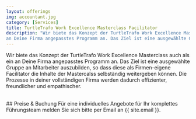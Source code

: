 ```yaml
---
layout: offerings
img: accountant.jpg
category: [Services]
title: TurtleTrafo Work Excellence Masterclass Facilitator
description: "Wir biete das Konzept der TurtleTrafo Work Excellence Masterclass auch als ein
an Deine Firma angepasstes Programm an. Das Ziel ist eine ausgewählte Gruppe an Mitarbeiter auszubilden, so dass diese als Firmen-eigene Facilitator die Inhalte der Mastercalss selbständig weitergeben können. Die Prozesse in deiner vollständigen Firma werden dadurch effizienter, freundlicher und empathischer."
---
```


Wir biete das Konzept der TurtleTrafo Work Excellence Masterclass auch als ein
an Deine Firma angepasstes Programm an. Das Ziel ist eine ausgewählte Gruppe an Mitarbeiter auszubilden, so dass diese als Firmen-eigene Facilitator die Inhalte der Mastercalss selbständig weitergeben können. Die Prozesse in deiner vollständigen Firma werden dadurch effizienter, freundlicher und empathischer.

<br>
## Preise & Buchung
Für eine individuelles Angebote für Ihr komplettes Führungsteam melden Sie sich bitte per Email
an {{ site.email }}.

<!--

TurtleTrafo New Work Facilitator
After finishing our program you are able to guide teams to become more self-sufficient, flexible and efficient. By doing this you will inherently create an atmosphere of well being and security.
Our program is like a journey. Our central principle is living and leading from the inside to the outside. You will start close to home with yourself. Getting to know the workings of your inside world. With these basics in your backpack the journey leads you through the jungle of human coworking and existing. This phase is giving you hands-on knowledge and experience in forming human groups that are (over time) able to naturally adapt to different settings. The building blocks are seemingly contradictory elements: structure and flexibility, security and freedom, individuals and community.


Our Facilitator program consists of:

Modul 1: Personal Coaching
-by getting to know yourself through different perspectives
-learning the language of your inside world
-create a mapping mechanism for yourself



Modul 2: Structure and Flexibility

Modul 3: Security and Freedom

Modul 4: Individuals and Community

Modul 5: Wrap up and Certification

-->
